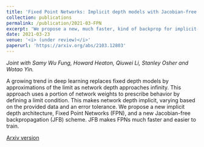 ```yaml
---
title: 'Fixed Point Networks: Implicit depth models with Jacobian-free backprop.'
collection: publications
permalink: /publication/2021-03-FPN
excerpt: 'We propose a new, much faster, kind of backprop for implicit-depth neural networks.'
date: 2021-03-23
venue: '<i> (under review)</i>'
paperurl: 'https://arxiv.org/abs/2103.12803'
---
```


<i> Joint with Samy Wu Fung, Howard Heaton, Qiuwei Li, Stanley Osher and Wotao Yin.</i>

A growing trend in deep learning replaces fixed depth models by approximations of the limit as network depth approaches infinity. This approach uses a portion of network weights to prescribe behavior by defining a limit condition. This makes network depth implicit, varying based on the provided data and an error tolerance. We propose a new implicit depth architecture, Fixed Point Networks (FPN), and a new Jacobian-free backpropagation (JFB) scheme. JFB makes FPNs much faster and easier to train.

[Arxiv version](https://arxiv.org/abs/2103.12803)
